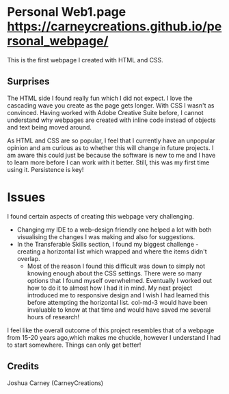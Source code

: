 # Personal Web1.page https://carneycreations.github.io/personal_webpage/
This is the first webpage I created with HTML and CSS. 

## Surprises
The HTML side I found really fun which I did not expect. I love the cascading wave you create as the page gets longer. With CSS I wasn't as convinced. Having worked with Adobe Creative Suite before, I cannot understand why webpages are created with inline code instead of objects and text being moved around. 

As HTML and CSS are so popular, I feel that I currently have an unpopular opinion and am curious as to whether this will change in future projects. I am aware this could just be because the software is new to me and I have to learn more before I can work with it better. Still, this was my first time using it. Persistence is key! 

# Issues
I found certain aspects of creating this webpage very challenging. 
* Changing my IDE to a web-design friendly one helped a lot with both visualising the changes I was making and also for suggestions.
* In the Transferable Skills section, I found my biggest challenge - creating a horizontal list which wrapped and where the items didn't overlap.
  * Most of the reason I found this difficult was down to simply not knowing enough about the CSS settings. There were so many options that I found myself overwhelmed. Eventually I worked out how to do it to almost how I had it in mind. My next project introduced me to responsive design and I wish I had learned this before attempting the horizontal list. col-md-3 would have been invaluable to know at that time and would have saved me several hours of research!

I feel like the overall outcome of this project resembles that of a webpage from 15-20 years ago,which makes me chuckle, however I understand I had to start somewhere. Things can only get better!

## Credits
Joshua Carney (CarneyCreations)

